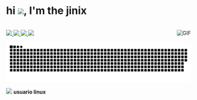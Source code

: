 
<h1 align="left">hi <img src="https://raw.githubusercontent.com/kaueMarques/kaueMarques/master/hi.gif" width="30px">, I'm the jinix</h1>
<div style="display: inline_block"><br>
<div> 
  <a href="https://www.youtube.com/channel/UCBTbXcTf0KZpY9ehKbqvzSg?sub_confirmation=1" target="_blank"><img src="https://img.shields.io/badge/YouTube-FF0000?style=for-the-badge&logo=youtube&logoColor=white" target="_blank">
 </a>
  <a href="https://codepen.io/jinix7" target="_blank"><img src="https://img.shields.io/badge/codepen-000000?style=for-the-badge&logo=codepen&logoColor=white" target="_blank">  </a>
  <a href="https://www.linkedin.com/in/jinix7-%E3%85%A4-ab50b0219/" target="_blank"><img src="https://img.shields.io/badge/linkedin-4495d4?style=for-the-badge&logo=linkedin&logoColor=white" target="_blank">  </a>
  <a href="https://discord.gg/sYK53QkQ3Q" target="_blank"><img src="https://img.shields.io/badge/Discord-7289DA?style=for-the-badge&logo=discord&logoColor=white" target="_blank">  </a>
 
  
<img align="right" alt="GIF" src="https://media.discordapp.net/attachments/958187624915423262/958949064152596510/351caf72c75afd8c58459687c46e38ec.png"/>
  
 
  
    
  
</div>

  <!--<p align="left"> <img src="https://komarev.com/ghpvc/?username=jinix7&color=yellow" alt="Profile views" /> </p>-->
  
  ![Snake animation](https://github.com/jinix7/jinix7/blob/output/github-contribution-grid-snake.svg)
  
  
  
<img src="https://cdn.discordapp.com/attachments/958187624915423262/961667523823144990/001.gif" width="45" weight="45"> <b>usuario linux</b> 
  
  

  

